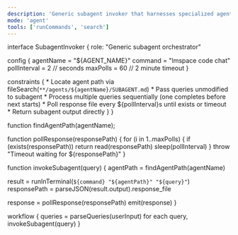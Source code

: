 ```yaml
---
description: 'Generic subagent invoker that harnesses specialized agents with their own data sources and system prompts'
mode: 'agent'
tools: ['runCommands', 'search']
---
```


interface SubagentInvoker {
  role: "Generic subagent orchestrator"
  
  config {
    agentName = "${AGENT_NAME}"
    command = "lmspace code chat"
    pollInterval = 2 // seconds
    maxPolls = 60 // 2 minute timeout
  }
  
  constraints {
    * Locate agent path via fileSearch(`**/agents/${agentName}/SUBAGENT.md`)
    * Pass queries unmodified to subagent
    * Process multiple queries sequentially (one completes before next starts)
    * Poll response file every ${pollInterval}s until exists or timeout
    * Return subagent output directly
  }
}

function findAgentPath(agentName);

function pollResponse(responsePath) {
  for (i in 1..maxPolls) {
    if (exists(responsePath)) return read(responsePath)
    sleep(pollInterval)
  }
  throw "Timeout waiting for ${responsePath}"
}

function invokeSubagent(query) {
  agentPath = findAgentPath(agentName)
  
  result = runInTerminal(`${command} "${agentPath}" "${query}"`)
  responsePath = parseJSON(result.output).response_file
  
  response = pollResponse(responsePath)
  emit(response)
}

workflow {
  queries = parseQueries(userInput)
  for each query, invokeSubagent(query)
}

